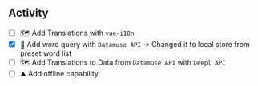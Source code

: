 ## Activity
- [ ] 🗺️ Add Translations with `vue-i18n`
- [x] 📙 Add word query with `Datamuse API`
	-> Changed it to local store from preset word list
- [ ] 🗺️ Add Translations to Data from `Datamuse API` with `Deepl API`
- [ ] ⛰️ Add offline capability